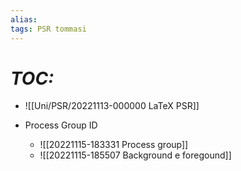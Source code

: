 ```yaml
---
alias:
tags: PSR tommasi
---
```


# *TOC:*

- ![[Uni/PSR/20221113-000000 LaTeX PSR]]

- Process Group ID
	- ![[20221115-183331 Process group]]
	- ![[20221115-185507 Background e foregound]]